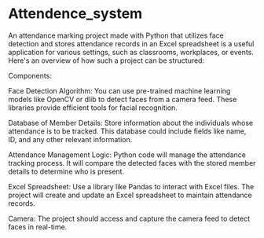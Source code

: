 # Attendence_system

An attendance marking project made with Python that utilizes face detection and stores attendance records in an Excel spreadsheet is a useful application for various settings, such as classrooms, workplaces, or events. Here's an overview of how such a project can be structured:

Components:

Face Detection Algorithm: You can use pre-trained machine learning models like OpenCV or dlib to detect faces from a camera feed. These libraries provide efficient tools for facial recognition.

Database of Member Details: Store information about the individuals whose attendance is to be tracked. This database could include fields like name, ID, and any other relevant information.

Attendance Management Logic: Python code will manage the attendance tracking process. It will compare the detected faces with the stored member details to determine who is present.

Excel Spreadsheet: Use a library like Pandas to interact with Excel files. The project will create and update an Excel spreadsheet to maintain attendance records.

Camera: The project should access and capture the camera feed to detect faces in real-time.
